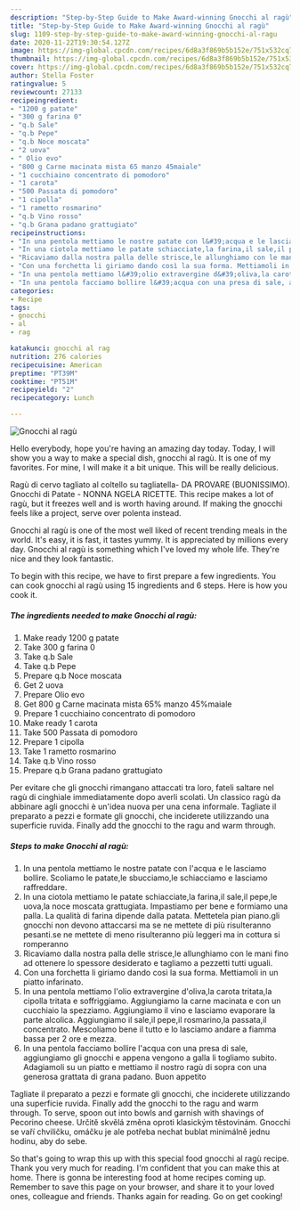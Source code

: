 ```yaml
---
description: "Step-by-Step Guide to Make Award-winning Gnocchi al ragù"
title: "Step-by-Step Guide to Make Award-winning Gnocchi al ragù"
slug: 1109-step-by-step-guide-to-make-award-winning-gnocchi-al-ragu
date: 2020-11-22T19:30:54.127Z
image: https://img-global.cpcdn.com/recipes/6d8a3f869b5b152e/751x532cq70/gnocchi-al-ragu-recipe-main-photo.jpg
thumbnail: https://img-global.cpcdn.com/recipes/6d8a3f869b5b152e/751x532cq70/gnocchi-al-ragu-recipe-main-photo.jpg
cover: https://img-global.cpcdn.com/recipes/6d8a3f869b5b152e/751x532cq70/gnocchi-al-ragu-recipe-main-photo.jpg
author: Stella Foster
ratingvalue: 5
reviewcount: 27133
recipeingredient:
- "1200 g patate"
- "300 g farina 0"
- "q.b Sale"
- "q.b Pepe"
- "q.b Noce moscata"
- "2 uova"
- " Olio evo"
- "800 g Carne macinata mista 65 manzo 45maiale"
- "1 cucchiaino concentrato di pomodoro"
- "1 carota"
- "500 Passata di pomodoro"
- "1 cipolla"
- "1 rametto rosmarino"
- "q.b Vino rosso"
- "q.b Grana padano grattugiato"
recipeinstructions:
- "In una pentola mettiamo le nostre patate con l&#39;acqua e le lasciamo bollire. Scoliamo le patate,le sbucciamo,le schiacciamo e lasciamo raffreddare."
- "In una ciotola mettiamo le patate schiacciate,la farina,il sale,il pepe,le uova,la noce moscata grattugiata. Impastiamo per bene e formiamo una palla. La qualità di farina dipende dalla patata. Mettetela pian piano.gli gnocchi non devono attaccarsi ma se ne mettete di più risulteranno pesanti.se ne mettete di meno risulteranno più leggeri ma in cottura si romperanno"
- "Ricaviamo dalla nostra palla delle strisce,le allunghiamo con le mani fino ad ottenere lo spessore desiderato e tagliamo a pezzetti tutti uguali."
- "Con una forchetta li giriamo dando così la sua forma. Mettiamoli in un piatto infarinato."
- "In una pentola mettiamo l&#39;olio extravergine d&#39;oliva,la carota tritata,la cipolla tritata e soffriggiamo. Aggiungiamo la carne macinata e con un cucchiaio la spezziamo. Aggiungiamo il vino e lasciamo evaporare la parte alcolica. Aggiungiamo il sale,il pepe,il rosmarino,la passata,il concentrato. Mescoliamo bene il tutto e lo lasciamo andare a fiamma bassa per 2 ore e mezza."
- "In una pentola facciamo bollire l&#39;acqua con una presa di sale, aggiungiamo gli gnocchi e appena vengono a galla li togliamo subito. Adagiamoli su un piatto e mettiamo il nostro ragù di sopra con una generosa grattata di grana padano. Buon appetito"
categories:
- Recipe
tags:
- gnocchi
- al
- rag

katakunci: gnocchi al rag 
nutrition: 276 calories
recipecuisine: American
preptime: "PT39M"
cooktime: "PT51M"
recipeyield: "2"
recipecategory: Lunch

---
```



![Gnocchi al ragù](https://img-global.cpcdn.com/recipes/6d8a3f869b5b152e/751x532cq70/gnocchi-al-ragu-recipe-main-photo.jpg)

Hello everybody, hope you're having an amazing day today. Today, I will show you a way to make a special dish, gnocchi al ragù. It is one of my favorites. For mine, I will make it a bit unique. This will be really delicious.

Ragù di cervo tagliato al coltello su tagliatella- DA PROVARE (BUONISSIMO). Gnocchi di Patate - NONNA NGELA RICETTE. This recipe makes a lot of ragù, but it freezes well and is worth having around. If making the gnocchi feels like a project, serve over polenta instead.

Gnocchi al ragù is one of the most well liked of recent trending meals in the world. It's easy, it is fast, it tastes yummy. It is appreciated by millions every day. Gnocchi al ragù is something which I've loved my whole life. They're nice and they look fantastic.


To begin with this recipe, we have to first prepare a few ingredients. You can cook gnocchi al ragù using 15 ingredients and 6 steps. Here is how you cook it.

<!--inarticleads1-->

##### The ingredients needed to make Gnocchi al ragù:

1. Make ready 1200 g patate
1. Take 300 g farina 0
1. Take q.b Sale
1. Take q.b Pepe
1. Prepare q.b Noce moscata
1. Get 2 uova
1. Prepare  Olio evo
1. Get 800 g Carne macinata mista 65% manzo 45%maiale
1. Prepare 1 cucchiaino concentrato di pomodoro
1. Make ready 1 carota
1. Take 500 Passata di pomodoro
1. Prepare 1 cipolla
1. Take 1 rametto rosmarino
1. Take q.b Vino rosso
1. Prepare q.b Grana padano grattugiato


Per evitare che gli gnocchi rimangano attaccati tra loro, fateli saltare nel ragù di cinghiale immediatamente dopo averli scolati. Un classico ragù da abbinare agli gnocchi è un&#39;idea nuova per una cena informale. Tagliate il preparato a pezzi e formate gli gnocchi, che inciderete utilizzando una superficie ruvida. Finally add the gnocchi to the ragu and warm through. 

<!--inarticleads2-->

##### Steps to make Gnocchi al ragù:

1. In una pentola mettiamo le nostre patate con l&#39;acqua e le lasciamo bollire. Scoliamo le patate,le sbucciamo,le schiacciamo e lasciamo raffreddare.
1. In una ciotola mettiamo le patate schiacciate,la farina,il sale,il pepe,le uova,la noce moscata grattugiata. Impastiamo per bene e formiamo una palla. La qualità di farina dipende dalla patata. Mettetela pian piano.gli gnocchi non devono attaccarsi ma se ne mettete di più risulteranno pesanti.se ne mettete di meno risulteranno più leggeri ma in cottura si romperanno
1. Ricaviamo dalla nostra palla delle strisce,le allunghiamo con le mani fino ad ottenere lo spessore desiderato e tagliamo a pezzetti tutti uguali.
1. Con una forchetta li giriamo dando così la sua forma. Mettiamoli in un piatto infarinato.
1. In una pentola mettiamo l&#39;olio extravergine d&#39;oliva,la carota tritata,la cipolla tritata e soffriggiamo. Aggiungiamo la carne macinata e con un cucchiaio la spezziamo. Aggiungiamo il vino e lasciamo evaporare la parte alcolica. Aggiungiamo il sale,il pepe,il rosmarino,la passata,il concentrato. Mescoliamo bene il tutto e lo lasciamo andare a fiamma bassa per 2 ore e mezza.
1. In una pentola facciamo bollire l&#39;acqua con una presa di sale, aggiungiamo gli gnocchi e appena vengono a galla li togliamo subito. Adagiamoli su un piatto e mettiamo il nostro ragù di sopra con una generosa grattata di grana padano. Buon appetito


Tagliate il preparato a pezzi e formate gli gnocchi, che inciderete utilizzando una superficie ruvida. Finally add the gnocchi to the ragu and warm through. To serve, spoon out into bowls and garnish with shavings of Pecorino cheese. Určitě skvělá změna oproti klasickým těstovinám. Gnocchi se vaří chviličku, omáčku je ale potřeba nechat bublat minimálně jednu hodinu, aby do sebe. 

So that's going to wrap this up with this special food gnocchi al ragù recipe. Thank you very much for reading. I'm confident that you can make this at home. There is gonna be interesting food at home recipes coming up. Remember to save this page on your browser, and share it to your loved ones, colleague and friends. Thanks again for reading. Go on get cooking!
